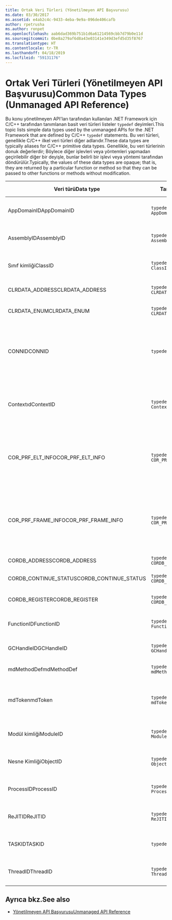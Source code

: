 ```yaml
---
title: Ortak Veri Türleri (Yönetilmeyen API Başvurusu)
ms.date: 03/30/2017
ms.assetid: e4ab2c4c-9433-4eba-9e9a-096de406cafb
author: rpetrusha
ms.author: ronpet
ms.openlocfilehash: aab6dad369b751b1d6a61214569cbb7d79b0e11d
ms.sourcegitcommit: 0be8a279af6d8a43e03141e349d3efd5d35f8767
ms.translationtype: HT
ms.contentlocale: tr-TR
ms.lasthandoff: 04/18/2019
ms.locfileid: "59131176"
---
```

# <a name="common-data-types-unmanaged-api-reference"></a><span data-ttu-id="43adf-102">Ortak Veri Türleri (Yönetilmeyen API Başvurusu)</span><span class="sxs-lookup"><span data-stu-id="43adf-102">Common Data Types (Unmanaged API Reference)</span></span>
<span data-ttu-id="43adf-103">Bu konu yönetilmeyen API'ları tarafından kullanılan .NET Framework için C/C++ tarafından tanımlanan basit veri türleri listeler `typedef` deyimleri.</span><span class="sxs-lookup"><span data-stu-id="43adf-103">This topic lists simple data types used by the unmanaged APIs for the .NET Framework that are defined by C/C++ `typedef` statements.</span></span> <span data-ttu-id="43adf-104">Bu veri türleri, genellikle C/C++ ilkel veri türleri diğer adlarıdır.</span><span class="sxs-lookup"><span data-stu-id="43adf-104">These data types are typically aliases for C/C++ primitive data types.</span></span> <span data-ttu-id="43adf-105">Genellikle, bu veri türlerinin donuk değerlerdir; Böylece diğer işlevleri veya yöntemleri yapmadan geçirilebilir diğer bir deyişle, bunlar belirli bir işlevi veya yöntemi tarafından döndürülür.</span><span class="sxs-lookup"><span data-stu-id="43adf-105">Typically, the values of these data types are opaque; that is, they are returned by a particular function or method so that they can be passed to other functions or methods without modification.</span></span>  
  
|<span data-ttu-id="43adf-106">Veri türü</span><span class="sxs-lookup"><span data-stu-id="43adf-106">Data type</span></span>|<span data-ttu-id="43adf-107">Tanım</span><span class="sxs-lookup"><span data-stu-id="43adf-107">Definition</span></span>|<span data-ttu-id="43adf-108">İçinde tanımlanan</span><span class="sxs-lookup"><span data-stu-id="43adf-108">Defined in</span></span>|<span data-ttu-id="43adf-109">Açıklama</span><span class="sxs-lookup"><span data-stu-id="43adf-109">Description</span></span>|  
|---------------|----------------|----------------|-----------------|  
|<span data-ttu-id="43adf-110">AppDomainID</span><span class="sxs-lookup"><span data-stu-id="43adf-110">AppDomainID</span></span>|`typedef UINT_PTR AppDomainID;`|<span data-ttu-id="43adf-111">corprof.h</span><span class="sxs-lookup"><span data-stu-id="43adf-111">corprof.h</span></span>|<span data-ttu-id="43adf-112">Uygulama etki alanı tanımlayıcısı.</span><span class="sxs-lookup"><span data-stu-id="43adf-112">The identifier of an application domain.</span></span>|  
|<span data-ttu-id="43adf-113">AssemblyID</span><span class="sxs-lookup"><span data-stu-id="43adf-113">AssemblyID</span></span>|`typedef UINT_PTR AssemblyID;`|<span data-ttu-id="43adf-114">corprof.h</span><span class="sxs-lookup"><span data-stu-id="43adf-114">corprof.h</span></span>|<span data-ttu-id="43adf-115">Bir derlemenin tanımlayıcı.</span><span class="sxs-lookup"><span data-stu-id="43adf-115">The identifier of an assembly.</span></span>|  
|<span data-ttu-id="43adf-116">Sınıf kimliği</span><span class="sxs-lookup"><span data-stu-id="43adf-116">ClassID</span></span>|`typedef UINT_PTR ClassID;`|<span data-ttu-id="43adf-117">corprof.h</span><span class="sxs-lookup"><span data-stu-id="43adf-117">corprof.h</span></span>|<span data-ttu-id="43adf-118">Yönetilen bir sınıf tanımlayıcısı.</span><span class="sxs-lookup"><span data-stu-id="43adf-118">The identifier of a managed class.</span></span>|  
|<span data-ttu-id="43adf-119">CLRDATA_ADDRESS</span><span class="sxs-lookup"><span data-stu-id="43adf-119">CLRDATA_ADDRESS</span></span>|`typedef ULONG64 CLRDATA_ADDRESS;`|<span data-ttu-id="43adf-120">clrdata.h</span><span class="sxs-lookup"><span data-stu-id="43adf-120">clrdata.h</span></span>|<span data-ttu-id="43adf-121">Bir 64-bit bellek adresi.</span><span class="sxs-lookup"><span data-stu-id="43adf-121">A 64-bit memory address.</span></span>|
|<span data-ttu-id="43adf-122">CLRDATA_ENUM</span><span class="sxs-lookup"><span data-stu-id="43adf-122">CLRDATA_ENUM</span></span>|`typedef ULONG64 CLRDATA_ADDRESS;`|<span data-ttu-id="43adf-123">Kullanılabilir değil</span><span class="sxs-lookup"><span data-stu-id="43adf-123">Not Available</span></span>|<span data-ttu-id="43adf-124">Bir 64-bit bellek adresi.</span><span class="sxs-lookup"><span data-stu-id="43adf-124">A 64-bit memory address.</span></span>|
|<span data-ttu-id="43adf-125">CONNID</span><span class="sxs-lookup"><span data-stu-id="43adf-125">CONNID</span></span>|`typedef DWORD CONNID;`|<span data-ttu-id="43adf-126">cordebug.h, mscoree.h</span><span class="sxs-lookup"><span data-stu-id="43adf-126">cordebug.h, mscoree.h</span></span>|<span data-ttu-id="43adf-127">Microsoft SQL Server örneğine bağlı bir iş parçacığı için bağlantı kimliği.</span><span class="sxs-lookup"><span data-stu-id="43adf-127">The connection identifier for a thread that is connected to an instance of Microsoft SQL Server.</span></span>|  
|<span data-ttu-id="43adf-128">Contextıd</span><span class="sxs-lookup"><span data-stu-id="43adf-128">ContextID</span></span>|`typedef UINT_PTR ContextID;`|<span data-ttu-id="43adf-129">corprof.h</span><span class="sxs-lookup"><span data-stu-id="43adf-129">corprof.h</span></span>|<span data-ttu-id="43adf-130">Belirli bir yönetilen iş parçacığı ile ilişkili Bağlam tanıtıcısı.</span><span class="sxs-lookup"><span data-stu-id="43adf-130">The identifier of the context associated with a particular managed thread.</span></span>|  
|<span data-ttu-id="43adf-131">COR_PRF_ELT_INFO</span><span class="sxs-lookup"><span data-stu-id="43adf-131">COR_PRF_ELT_INFO</span></span>|`typedef UINT_PTR COR_PRF_ELT_INFO;`|<span data-ttu-id="43adf-132">corprof.h</span><span class="sxs-lookup"><span data-stu-id="43adf-132">corprof.h</span></span>|<span data-ttu-id="43adf-133">Belirli bir yığın çerçevesini ilgili bilgileri temsil eder bir donuk tanıtıcısı.</span><span class="sxs-lookup"><span data-stu-id="43adf-133">An opaque handle that represents information about a particular stack frame.</span></span>|  
|<span data-ttu-id="43adf-134">COR_PRF_FRAME_INFO</span><span class="sxs-lookup"><span data-stu-id="43adf-134">COR_PRF_FRAME_INFO</span></span>|`typedef UINT_PTR COR_PRF_FRAME_INFO;`|<span data-ttu-id="43adf-135">corprof.h</span><span class="sxs-lookup"><span data-stu-id="43adf-135">corprof.h</span></span>|<span data-ttu-id="43adf-136">Bir opak, işaret ettiği bir yığın çerçevesine işleyin.</span><span class="sxs-lookup"><span data-stu-id="43adf-136">An opaque handle that points to a stack frame.</span></span> <span data-ttu-id="43adf-137">Başarılı geri sırasında geçerli değil.</span><span class="sxs-lookup"><span data-stu-id="43adf-137">It is valid only during the callback to which it is passed.</span></span>|  
|<span data-ttu-id="43adf-138">CORDB_ADDRESS</span><span class="sxs-lookup"><span data-stu-id="43adf-138">CORDB_ADDRESS</span></span>|`typedef ULONG64 CORDB_ADDRESS;`|<span data-ttu-id="43adf-139">cordebug.h</span><span class="sxs-lookup"><span data-stu-id="43adf-139">cordebug.h</span></span>|<span data-ttu-id="43adf-140">Bir bellek adresi.</span><span class="sxs-lookup"><span data-stu-id="43adf-140">An address in memory.</span></span>|  
|<span data-ttu-id="43adf-141">CORDB_CONTINUE_STATUS</span><span class="sxs-lookup"><span data-stu-id="43adf-141">CORDB_CONTINUE_STATUS</span></span>|`typedef DWORD CORDB_CONTINUE_STATUS;`|<span data-ttu-id="43adf-142">cordebug.h</span><span class="sxs-lookup"><span data-stu-id="43adf-142">cordebug.h</span></span>|<span data-ttu-id="43adf-143">Devamlılık durumu.</span><span class="sxs-lookup"><span data-stu-id="43adf-143">The continuation status.</span></span>|  
|<span data-ttu-id="43adf-144">CORDB_REGISTER</span><span class="sxs-lookup"><span data-stu-id="43adf-144">CORDB_REGISTER</span></span>|`typedef ULONG64 CORDB_REGISTER;`|<span data-ttu-id="43adf-145">cordebug.h</span><span class="sxs-lookup"><span data-stu-id="43adf-145">cordebug.h</span></span>|<span data-ttu-id="43adf-146">Bir CPU kayıt değeri.</span><span class="sxs-lookup"><span data-stu-id="43adf-146">The value of a CPU register.</span></span>|
|<span data-ttu-id="43adf-147">FunctionID</span><span class="sxs-lookup"><span data-stu-id="43adf-147">FunctionID</span></span>|`typedef UINT_PTR FunctionID;`|<span data-ttu-id="43adf-148">corprof.h</span><span class="sxs-lookup"><span data-stu-id="43adf-148">corprof.h</span></span>|<span data-ttu-id="43adf-149">Bir işlev veya yöntem tanımlayıcısı.</span><span class="sxs-lookup"><span data-stu-id="43adf-149">The identifier of a function or method.</span></span>|  
|<span data-ttu-id="43adf-150">GCHandleID</span><span class="sxs-lookup"><span data-stu-id="43adf-150">GCHandleID</span></span>|`typedef UINT_PTR GCHandleID;`|<span data-ttu-id="43adf-151">corprof.h</span><span class="sxs-lookup"><span data-stu-id="43adf-151">corprof.h</span></span>|<span data-ttu-id="43adf-152">Bir çöp toplama işleci.</span><span class="sxs-lookup"><span data-stu-id="43adf-152">A garbage collection handle.</span></span>|  
|<span data-ttu-id="43adf-153">mdMethodDef</span><span class="sxs-lookup"><span data-stu-id="43adf-153">mdMethodDef</span></span>|`typedef mdToken mdMethodDef;`|<span data-ttu-id="43adf-154">cordebug.h</span><span class="sxs-lookup"><span data-stu-id="43adf-154">cordebug.h</span></span>|<span data-ttu-id="43adf-155">Bir yöntemin tanımı belirteci.</span><span class="sxs-lookup"><span data-stu-id="43adf-155">A method definition token.</span></span>|
|<span data-ttu-id="43adf-156">mdToken</span><span class="sxs-lookup"><span data-stu-id="43adf-156">mdToken</span></span>|`typedef UINT32 mdToken;`|<span data-ttu-id="43adf-157">corprof.h</span><span class="sxs-lookup"><span data-stu-id="43adf-157">corprof.h</span></span>|<span data-ttu-id="43adf-158">Meta veri belirteci (meta veri tablosunda bir satıra).</span><span class="sxs-lookup"><span data-stu-id="43adf-158">A metadata token (a row in a metadata table).</span></span>|  
|<span data-ttu-id="43adf-159">Modül kimliği</span><span class="sxs-lookup"><span data-stu-id="43adf-159">ModuleID</span></span>|`typedef UINT_PTR ModuleID;`|<span data-ttu-id="43adf-160">corprof.h</span><span class="sxs-lookup"><span data-stu-id="43adf-160">corprof.h</span></span>|<span data-ttu-id="43adf-161">Bir derleme modülü tanımlayıcısı.</span><span class="sxs-lookup"><span data-stu-id="43adf-161">The identifier of an assembly module.</span></span>|  
|<span data-ttu-id="43adf-162">Nesne Kimliği</span><span class="sxs-lookup"><span data-stu-id="43adf-162">ObjectID</span></span>|`typedef UINT_PTR ObjectID;`|<span data-ttu-id="43adf-163">corprof.h</span><span class="sxs-lookup"><span data-stu-id="43adf-163">corprof.h</span></span>|<span data-ttu-id="43adf-164">Bir nesne tanımlayıcısı.</span><span class="sxs-lookup"><span data-stu-id="43adf-164">The identifier of an object.</span></span>|  
|<span data-ttu-id="43adf-165">ProcessID</span><span class="sxs-lookup"><span data-stu-id="43adf-165">ProcessID</span></span>|`typedef UINT_PTR ProcessID;`|<span data-ttu-id="43adf-166">corprof.h</span><span class="sxs-lookup"><span data-stu-id="43adf-166">corprof.h</span></span>|<span data-ttu-id="43adf-167">Yönetilen bir işlem tanımlayıcısı.</span><span class="sxs-lookup"><span data-stu-id="43adf-167">The identifier of a managed process.</span></span>|  
|<span data-ttu-id="43adf-168">ReJITID</span><span class="sxs-lookup"><span data-stu-id="43adf-168">ReJITID</span></span>|`typedef UINT_PTR ReJITID;`|<span data-ttu-id="43adf-169">corprof.h</span><span class="sxs-lookup"><span data-stu-id="43adf-169">corprof.h</span></span>|<span data-ttu-id="43adf-170">Jıtted işlevi tanımlayıcısı.</span><span class="sxs-lookup"><span data-stu-id="43adf-170">The identifier of a jitted function.</span></span>|  
|<span data-ttu-id="43adf-171">TASKID</span><span class="sxs-lookup"><span data-stu-id="43adf-171">TASKID</span></span>|`typedef UINT64 TASKID;`|<span data-ttu-id="43adf-172">cordebug.h, mscoree.h</span><span class="sxs-lookup"><span data-stu-id="43adf-172">cordebug.h, mscoree.h</span></span>|<span data-ttu-id="43adf-173">Tanımlayıcısını bir [Iclrtask](../../../docs/framework/unmanaged-api/hosting/iclrtask-interface.md) örneği.</span><span class="sxs-lookup"><span data-stu-id="43adf-173">The identifier of an [ICLRTask](../../../docs/framework/unmanaged-api/hosting/iclrtask-interface.md) instance.</span></span>|  
|<span data-ttu-id="43adf-174">ThreadID</span><span class="sxs-lookup"><span data-stu-id="43adf-174">ThreadID</span></span>|`typedef UINT_PTR ThreadID;`|<span data-ttu-id="43adf-175">corprof.h</span><span class="sxs-lookup"><span data-stu-id="43adf-175">corprof.h</span></span>|<span data-ttu-id="43adf-176">Yönetilen iş parçacığı tanıtıcısı.</span><span class="sxs-lookup"><span data-stu-id="43adf-176">The identifier of a managed thread.</span></span>|  
  
## <a name="see-also"></a><span data-ttu-id="43adf-177">Ayrıca bkz.</span><span class="sxs-lookup"><span data-stu-id="43adf-177">See also</span></span>

- [<span data-ttu-id="43adf-178">Yönetilmeyen API Başvurusu</span><span class="sxs-lookup"><span data-stu-id="43adf-178">Unmanaged API Reference</span></span>](../../../docs/framework/unmanaged-api/index.md)
